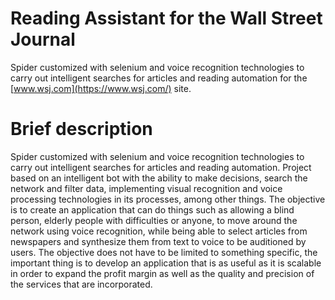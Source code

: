 # Reading Assistant for the Wall Street Journal
Spider customized with selenium and voice recognition technologies to carry out intelligent searches for articles and reading automation for the [www.wsj.com](https://www.wsj.com/) site.

# Brief description
Spider customized with selenium and voice recognition technologies to carry out intelligent searches for articles and reading automation.
Project based on an intelligent bot with the ability to make decisions, search the network and filter data, implementing visual recognition and voice processing technologies in its processes, among other things. The objective is to create an application that can do things such as allowing a blind person, elderly people with difficulties or anyone, to move around the network using voice recognition, while being able to select articles from newspapers and synthesize them from text to voice to be auditioned by users. The objective does not have to be limited to something specific, the important thing is to develop an application that is as useful as it is scalable in order to expand the profit margin as well as the quality and precision of the services that are incorporated.
